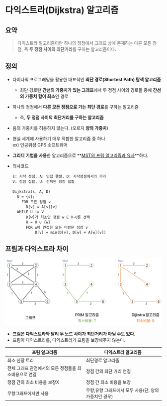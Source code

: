 # 다익스트라(Dijkstra) 알고리즘

## 요약

>다익스트라 알고리즘이란 하나의 정점에서 그래프 상에 존재하는 다른 모든 정점, 즉 **두 정점 사이의 최단거리**를 구하는 알고리즘이다.

## 정의

- 다이나믹 프로그래밍을 활용한 대표적인 **최단 경로(Shortest Path) 탐색 알고리즘**
  - 최단 경로란 **간선의 가중치가 있는 그래프**에서 두 정점 사이의 경로들 중에 **간선의 가중치 합이 최소**인 경로
- 하나의 정점에서 **다른 모든 정점으로 가는 최단 경로**를 구하는 알고리즘
  - 즉, **두 정점 사이의 최단거리를 구하는 알고리즘**
- 음의 가중치를 허용하지 않는다. (오로지 **양의 가중치**)
- 현실 세계에 사용하기 매우 적합한 알고리즘 중 하나<br/>
  ex) 인공위성 GPS 소프트웨어

- **그리디 기법을 사용**한 알고리즘으로 **<u>MST의 프림 알고리즘과 유사</u>**하다.

- 의사코드

  ```
  s: 시작 정점, A: 인접 행렬, D: 시작정점에서의 거리
  V: 정점 집합, U: 선택된 정점 집합
  
  Dijkstra(s, A, D)
  	U = {s};
      FOR 모든 정점 v
  		D[v] = A[s][v]
  	WHILE U != V
  		D[w]가 최소인 정점 w ∈ V-U를 선택
  		U = U ∪ {w}
  		FOR w에 인접한 모든 미방문 정점 v
  			D[v] = min(D[v], D[w] + A[w][v])
  ```

  

## 프림과 다익스트라 차이

![프림과_다익스트라_차이](img/프림과_다익스트라_차이.jpg)

- **프림은 다익스트라와 달리 두 노드 사이가 최단거리가 아닐 수도 있다.**
- 프림이 다익스트라를, 다익스트라가 프림을 보장해주지 않는다.

| 프림 알고리즘                                          | 다익스트라 알고리즘                                    |
| ------------------------------------------------------ | ------------------------------------------------------ |
| 최소 신장 트리                                         | 최단경로 알고리즘                                      |
| 전체 그래프 관점에서의 모든 정점들을 최소비용으로 연결 | 정점 간의 최단 거리 연결                               |
| 정점 간의 최소 비용을 보장X                            | 정점 간 최소 비용을 보장                               |
| 무향그래프에서만 사용                                  | 무향,유향 그래프에서 모두 사용(단, 양의 가중치인 경우) |

